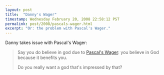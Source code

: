 ```yaml
---
layout: post
title:  "Danny's Wager"
timestamp: Wednesday February 20, 2008 22:58:12 PST
permalink: post/2008/pascals-wager.html
excerpt: "Or: the problem with Pascal's Wager."
---
```


Danny takes issue with Pascal's Wager:

> Say you do believe in god due to [Pascal's Wager](http://en.wikipedia.org/wiki/Pascal's_Wager): you believe in God because it benefits you.
> 
> Do you really want a god that's impressed by that?
